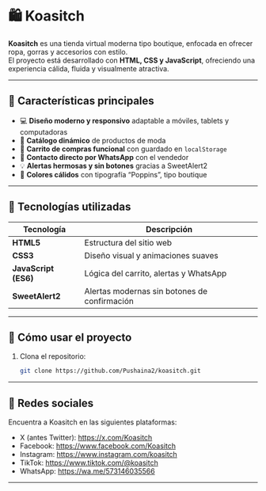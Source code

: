 # 🛍️ Koasitch

**Koasitch** es una tienda virtual moderna tipo boutique, enfocada en ofrecer ropa, gorras y accesorios con estilo.  
El proyecto está desarrollado con **HTML, CSS y JavaScript**, ofreciendo una experiencia cálida, fluida y visualmente atractiva.

---

## 🎨 Características principales

- 💻 **Diseño moderno y responsivo** adaptable a móviles, tablets y computadoras  
- 🧢 **Catálogo dinámico** de productos de moda  
- 🛒 **Carrito de compras funcional** con guardado en `localStorage`  
- 💬 **Contacto directo por WhatsApp** con el vendedor  
- 💡 **Alertas hermosas y sin botones** gracias a SweetAlert2  
- 🌈 **Colores cálidos** con tipografía “Poppins”, tipo boutique

---

## 🧠 Tecnologías utilizadas

| Tecnología | Descripción |
|-------------|-------------|
| **HTML5** | Estructura del sitio web |
| **CSS3** | Diseño visual y animaciones suaves |
| **JavaScript (ES6)** | Lógica del carrito, alertas y WhatsApp |
| **SweetAlert2** | Alertas modernas sin botones de confirmación |

---

## 🚀 Cómo usar el proyecto

1. Clona el repositorio:

   ```bash
   git clone https://github.com/Pushaina2/koasitch.git

---

## 📱 Redes sociales

Encuentra a Koasitch en las siguientes plataformas:

- X (antes Twitter): https://x.com/Koasitch
- Facebook: https://www.facebook.com/Koasitch
- Instagram: https://www.instagram.com/koasitch
- TikTok: https://www.tiktok.com/@koasitch
 - WhatsApp: https://wa.me/573146035566

---
